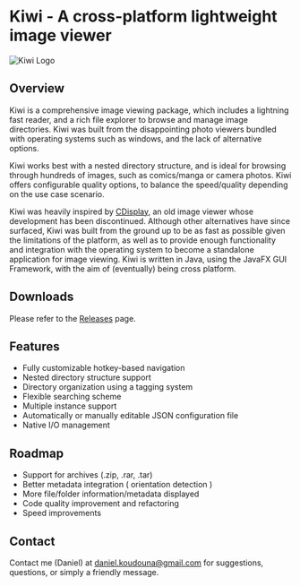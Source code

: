 # Kiwi - A cross-platform lightweight image viewer

![Kiwi Logo](/src/com/proxy/kiwi/res/kiwi.png)

## Overview
Kiwi is a comprehensive image viewing package, which includes a lightning fast reader, and a rich file explorer to browse and manage image directories. Kiwi was built from the disappointing photo viewers bundled with operating systems such as windows, and the lack of alternative options. 

Kiwi works best with a nested directory structure, and is ideal for browsing through hundreds of images, such as comics/manga or camera photos. Kiwi offers configurable quality options, to balance the speed/quality depending on the use case scenario.

Kiwi was heavily inspired by [CDisplay](http://www.cdisplay.me/), an old image viewer whose development has been discontinued. Although other alternatives have since surfaced, Kiwi was built from the ground up to be as fast as possible given the limitations of the platform, as well as to provide enough functionality and integration with the operating system to become a standalone application for image viewing.
Kiwi is written in Java, using the JavaFX GUI Framework, with the aim of (eventually) being cross platform. 

## Downloads
Please refer to the [Releases](/releases) page.

## Features
* Fully customizable hotkey-based navigation
* Nested directory structure support
* Directory organization using a tagging system
* Flexible searching scheme
* Multiple instance support
* Automatically or manually editable JSON configuration file
* Native I/O management

## Roadmap
* Support for archives (.zip, .rar, .tar)
* Better metadata integration ( orientation detection )
* More file/folder information/metadata displayed
* Code quality improvement and refactoring
* Speed improvements

## Contact
Contact me (Daniel) at daniel.koudouna@gmail.com for suggestions, questions, or simply a friendly message.

